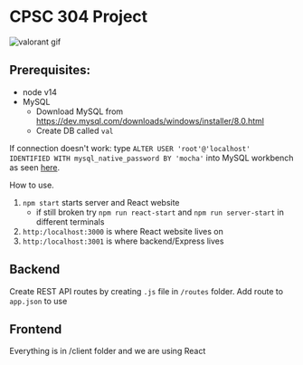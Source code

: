# CPSC 304 Project

![valorant gif](./screenshots/304proj.gif)

## Prerequisites:
- node v14
- MySQL
  - Download MySQL from https://dev.mysql.com/downloads/windows/installer/8.0.html
  - Create DB called `val`

If connection doesn't work:
type `ALTER USER 'root'@'localhost' IDENTIFIED WITH mysql_native_password BY 'mocha'` into MySQL workbench
as seen [here](https://stackoverflow.com/questions/50093144/mysql-8-0-client-does-not-support-authentication-protocol-requested-by-server).

How to use.
1. `npm start` starts server and React website
    - if still broken try `npm run react-start` and `npm run server-start` in different terminals
2. `http:/localhost:3000` is where React website lives on
3. `http:/localhost:3001` is where backend/Express lives

## Backend
Create REST API routes by creating `.js` file in `/routes` folder.
Add route to `app.json` to use

## Frontend
Everything is in /client folder and we are using React
